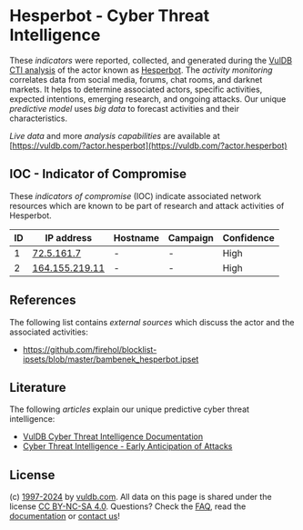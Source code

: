 # Hesperbot - Cyber Threat Intelligence

These _indicators_ were reported, collected, and generated during the [VulDB CTI analysis](https://vuldb.com/?kb.cti) of the actor known as [Hesperbot](https://vuldb.com/?actor.hesperbot). The _activity monitoring_ correlates data from social media, forums, chat rooms, and darknet markets. It helps to determine associated actors, specific activities, expected intentions, emerging research, and ongoing attacks. Our unique _predictive model_ uses _big data_ to forecast activities and their characteristics.

_Live data_ and more _analysis capabilities_ are available at [https://vuldb.com/?actor.hesperbot](https://vuldb.com/?actor.hesperbot)

## IOC - Indicator of Compromise

These _indicators of compromise_ (IOC) indicate associated network resources which are known to be part of research and attack activities of Hesperbot.

ID | IP address | Hostname | Campaign | Confidence
-- | ---------- | -------- | -------- | ----------
1 | [72.5.161.7](https://vuldb.com/?ip.72.5.161.7) | - | - | High
2 | [164.155.219.11](https://vuldb.com/?ip.164.155.219.11) | - | - | High

## References

The following list contains _external sources_ which discuss the actor and the associated activities:

* https://github.com/firehol/blocklist-ipsets/blob/master/bambenek_hesperbot.ipset

## Literature

The following _articles_ explain our unique predictive cyber threat intelligence:

* [VulDB Cyber Threat Intelligence Documentation](https://vuldb.com/?kb.cti)
* [Cyber Threat Intelligence - Early Anticipation of Attacks](https://www.scip.ch/en/?labs.20201022)

## License

(c) [1997-2024](https://vuldb.com/?kb.changelog) by [vuldb.com](https://vuldb.com/?kb.about). All data on this page is shared under the license [CC BY-NC-SA 4.0](https://creativecommons.org/licenses/by-nc-sa/4.0/). Questions? Check the [FAQ](https://vuldb.com/?kb.faq), read the [documentation](https://vuldb.com/?kb) or [contact us](https://vuldb.com/?contact)!
